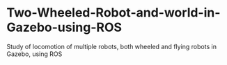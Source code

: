 # Two-Wheeled-Robot-and-world-in-Gazebo-using-ROS
Study of locomotion of multiple robots, both wheeled and flying robots in Gazebo, using ROS
